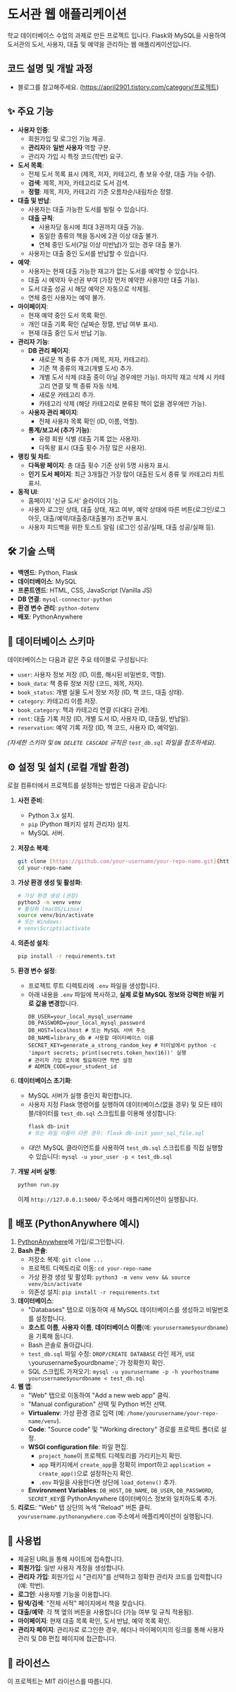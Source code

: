 # 도서관 웹 애플리케이션
학교 데이터베이스 수업의 과제로 만든 프로젝트 입니다.
Flask와 MySQL을 사용하여 도서관의 도서, 사용자, 대출 및 예약을 관리하는 웹 애플리케이션입니다. 

## 코드 설명 및 개발 과정
* 블로그를 참고해주세요. (https://april2901.tistory.com/category/프로젝트)

## ✨ 주요 기능

* **사용자 인증**:
    * 회원가입 및 로그인 기능 제공.
    * **관리자**와 **일반 사용자** 역할 구분.
    * 관리자 가입 시 특정 코드(학번) 요구.
* **도서 목록**:
    * 전체 도서 목록 표시 (제목, 저자, 카테고리, 총 보유 수량, 대출 가능 수량).
    * **검색**: 제목, 저자, 카테고리로 도서 검색.
    * **정렬**: 제목, 저자, 카테고리 기준 오름차순/내림차순 정렬.
* **대출 및 반납**:
    * 사용자는 대출 가능한 도서를 빌릴 수 있습니다.
    * **대출 규칙**:
        * 사용자당 동시에 최대 3권까지 대출 가능.
        * 동일한 종류의 책을 동시에 2권 이상 대출 불가.
        * 연체 중인 도서(7일 이상 미반납)가 있는 경우 대출 불가.
    * 사용자는 대출 중인 도서를 반납할 수 있습니다.
* **예약**:
    * 사용자는 현재 대출 가능한 재고가 없는 도서를 예약할 수 있습니다.
    * 대출 시 예약자 우선권 부여 (가장 먼저 예약한 사용자만 대출 가능).
    * 도서 대출 성공 시 해당 예약은 자동으로 삭제됨.
    * 연체 중인 사용자는 예약 불가.
* **마이페이지**:
    * 현재 예약 중인 도서 목록 확인.
    * 개인 대출 기록 확인 (날짜순 정렬, 반납 여부 표시).
    * 현재 대출 중인 도서 반납 기능.
* **관리자 기능**:
    * **DB 관리 페이지**:
        * 새로운 책 종류 추가 (제목, 저자, 카테고리).
        * 기존 책 종류의 재고(개별 도서) 추가.
        * 개별 도서 삭제 (대출 중이 아닐 경우에만 가능). 마지막 재고 삭제 시 카테고리 연결 및 책 종류 자동 삭제.
        * 새로운 카테고리 추가.
        * 카테고리 삭제 (해당 카테고리로 분류된 책이 없을 경우에만 가능).
    * **사용자 관리 페이지**:
        * 전체 사용자 목록 확인 (ID, 이름, 역할).
    * **통계/보고서 (추가 기능)**:
        * 유령 회원 식별 (대출 기록 없는 사용자).
        * 다독왕 표시 (대출 횟수 가장 많은 사용자).
* **랭킹 및 차트**:
    * **다독왕 페이지**: 총 대출 횟수 기준 상위 5명 사용자 표시.
    * **인기 도서 페이지**: 최근 3개월간 가장 많이 대출된 도서 종류 및 카테고리 차트 표시.
* **동적 UI**:
    * 홈페이지 '신규 도서' 슬라이더 기능.
    * 사용자 로그인 상태, 대출 상태, 재고 여부, 예약 상태에 따른 버튼(로그인/로그아웃, 대출/예약/대출중/대출불가) 조건부 표시.
    * 사용자 피드백을 위한 토스트 알림 (로그인 성공/실패, 대출 성공/실패 등).

## 🛠️ 기술 스택

* **백엔드**: Python, Flask
* **데이터베이스**: MySQL
* **프론트엔드**: HTML, CSS, JavaScript (Vanilla JS)
* **DB 연결**: `mysql-connector-python`
* **환경 변수 관리**: `python-dotenv`
* **배포**: PythonAnywhere 

## 💾 데이터베이스 스키마

데이터베이스는 다음과 같은 주요 테이블로 구성됩니다:

* `user`: 사용자 정보 저장 (ID, 이름, 해시된 비밀번호, 역할).
* `book_data`: 책 종류 정보 저장 (코드, 제목, 저자).
* `book_status`: 개별 실물 도서 정보 저장 (ID, 책 코드, 대출 상태).
* `category`: 카테고리 이름 저장.
* `book_category`: 책과 카테고리 연결 (다대다 관계).
* `rent`: 대출 기록 저장 (ID, 개별 도서 ID, 사용자 ID, 대출일, 반납일).
* `reservation`: 예약 기록 저장 (ID, 책 코드, 사용자 ID, 예약일).

*(자세한 스키마 및 `ON DELETE CASCADE` 규칙은 `test_db.sql` 파일을 참조하세요).*

## ⚙️ 설정 및 설치 (로컬 개발 환경)

로컬 컴퓨터에서 프로젝트를 설정하는 방법은 다음과 같습니다:

1.  **사전 준비**:
    * Python 3.x 설치.
    * `pip` (Python 패키지 설치 관리자) 설치.
    * MySQL 서버.

2.  **저장소 복제**:
    ```bash
    git clone [https://github.com/your-username/your-repo-name.git](https://github.com/your-username/your-repo-name.git)
    cd your-repo-name
    ```

3.  **가상 환경 생성 및 활성화**:
    ```bash
    # 가상 환경 생성 (권장)
    python3 -m venv venv 
    # 활성화 (macOS/Linux)
    source venv/bin/activate
    # 또는 Windows:
    # venv\Scripts\activate 
    ```

4.  **의존성 설치**:
    ```bash
    pip install -r requirements.txt
    ```

5.  **환경 변수 설정**:
    * 프로젝트 루트 디렉토리에 `.env` 파일을 생성합니다.
    * 아래 내용을 `.env` 파일에 복사하고, **실제 로컬 MySQL 정보와 강력한 비밀 키로 값을 변경**합니다.
        ```dotenv
        DB_USER=your_local_mysql_username
        DB_PASSWORD=your_local_mysql_password
        DB_HOST=localhost # 또는 MySQL 서버 주소
        DB_NAME=library_db # 사용할 데이터베이스 이름
        SECRET_KEY=generate_a_strong_random_key # 터미널에서 python -c 'import secrets; print(secrets.token_hex(16))' 실행
        # 관리자 가입 로직에 필요하다면 학번 설정
        # ADMIN_CODE=your_student_id 
        ```

6.  **데이터베이스 초기화**:
    * MySQL 서버가 실행 중인지 확인합니다.
    * 사용자 지정 Flask 명령어를 실행하여 데이터베이스(없을 경우) 및 모든 테이블/데이터를 `test_db.sql` 스크립트를 이용해 생성합니다:
        ```bash
        flask db-init 
        # 또는 파일 이름이 다른 경우: flask db-init your_sql_file.sql
        ```
    * *대안*: MySQL 클라이언트를 사용하여 `test_db.sql` 스크립트를 직접 실행할 수 있습니다: `mysql -u your_user -p < test_db.sql`

7.  **개발 서버 실행**:
    ```bash
    python run.py
    ```
    이제 `http://127.0.0.1:5000/` 주소에서 애플리케이션이 실행됩니다.

## 🚀 배포 (PythonAnywhere 예시)

1.  [PythonAnywhere](https://www.pythonanywhere.com/)에 가입/로그인합니다.
2.  **Bash 콘솔**:
    * 저장소 복제: `git clone ...`
    * 프로젝트 디렉토리로 이동: `cd your-repo-name`
    * 가상 환경 생성 및 활성화: `python3 -m venv venv && source venv/bin/activate`
    * 의존성 설치: `pip install -r requirements.txt`
3.  **데이터베이스**:
    * "Databases" 탭으로 이동하여 새 MySQL 데이터베이스를 생성하고 비밀번호를 설정합니다.
    * **호스트 이름**, **사용자 이름**, **데이터베이스 이름**(예: `yourusername$yourdbname`)을 기록해 둡니다.
    * Bash 콘솔로 돌아갑니다.
    * `test_db.sql` 파일 수정: `DROP/CREATE DATABASE` 라인 제거, `USE \`yourusername$yourdbname\`;`가 정확한지 확인.
    * SQL 스크립트 가져오기: `mysql -u yourusername -p -h yourhostname yourusername$yourdbname < test_db.sql`
4.  **웹 앱**:
    * "Web" 탭으로 이동하여 "Add a new web app" 클릭.
    * "Manual configuration" 선택 및 Python 버전 선택.
    * **Virtualenv**: 가상 환경 경로 입력 (예: `/home/yourusername/your-repo-name/venv`).
    * **Code**: "Source code" 및 "Working directory" 경로를 프로젝트 폴더로 설정.
    * **WSGI configuration file**: 파일 편집.
        * `project_home`이 프로젝트 디렉토리를 가리키는지 확인.
        * `app` 패키지에서 `create_app`을 정확히 import하고 `application = create_app()`으로 설정하는지 확인.
        * `.env` 파일을 사용한다면 상단에 `load_dotenv()` 추가.
    * **Environment Variables**: `DB_HOST`, `DB_NAME`, `DB_USER`, `DB_PASSWORD`, `SECRET_KEY`를 PythonAnywhere 데이터베이스 정보와 일치하도록 추가.
5.  **리로드**: "Web" 탭 상단의 녹색 "Reload" 버튼 클릭. `yourusername.pythonanywhere.com` 주소에서 애플리케이션이 실행됩니다.

## 📖 사용법

* 제공된 URL을 통해 사이트에 접속합니다.
* **회원가입**: 일반 사용자 계정을 생성합니다.
* **관리자 가입**: 회원가입 시 "관리자"를 선택하고 정확한 관리자 코드를 입력합니다 (예: 학번).
* **로그인**: 사용자별 기능을 이용합니다.
* **탐색/검색**: "전체 서적" 페이지에서 책을 찾습니다.
* **대출/예약**: 각 책 옆의 버튼을 사용합니다 (가능 여부 및 규칙 적용됨).
* **마이페이지**: 현재 대출 목록 확인, 도서 반납, 예약 목록 확인.
* **관리자 페이지**: 관리자로 로그인한 경우, 헤더나 마이페이지의 링크를 통해 사용자 관리 및 DB 편집 페이지에 접근합니다.

## 📄 라이선스

이 프로젝트는 MIT 라이선스를 따릅니다.
